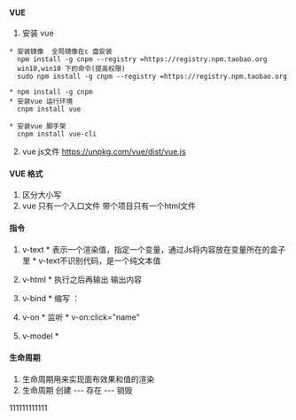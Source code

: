 #### VUE
  1. 安装 vue

    * 安装镜像  全局镜像在c 盘安装
      npm install -g cnpm --registry =https://registry.npm.taobao.org
      win10,win10 下的命令(提高权限)
      sudo npm install -g cnpm --registry =https://registry.npm.taobao.org

    * npm install -g cnpm 
    * 安装vue 运行环境
      cnpm install vue

    * 安装vue 脚手架
      cnpm install vue-cli

  2. vue js文件
    https://unpkg.com/vue/dist/vue.js

#### VUE 格式
  1. 区分大小写
  2. vue 只有一个入口文件 带个项目只有一个html文件



#### 指令
  1. v-text
    * 表示一个渲染值，指定一个变量，通过Js将内容放在变量所在的盒子里
    * v-text不识别代码，是一个纯文本值
  2. v-html
    * 执行之后再输出 输出内容

  3. v-bind 
    * 缩写   ：
  4. v-on 
    * 监听
    * v-on:click="name"
  5. v-model
    *　



#### 生命周期
  1. 生命周期用来实现面布效果和值的渲染
  2. 生命周期 创建  --- 存在 --- 销毁























111111111111
